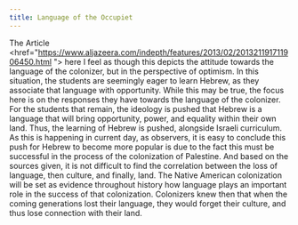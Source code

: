 ```yaml
---
title: Language of the Occupiet
---
```


The Article <href="https://www.aljazeera.com/indepth/features/2013/02/201321191711906450.html
"> here </a> I feel as though this depicts the attitude towards the language of the colonizer, but in the perspective of optimism. In this situation, the students are seemingly eager to learn Hebrew, as they associate that language with opportunity. While this may be true, the focus here is on the responses they have towards the language of the colonizer. For the students that remain, the ideology is pushed that Hebrew is a language that will bring opportunity, power, and equality within their own land. Thus, the learning of Hebrew is pushed, alongside Israeli curriculum. As this is happening in current day, as observers, it is easy to conclude this push for Hebrew to become more popular is due to the fact this must be successful in the process of the colonization of Palestine. And based on the sources given, it is not difficult to find the correlation between the loss of language, then culture, and finally, land. The Native American colonization will be set as evidence throughout history how language plays an important role in the success of that colonization. Colonizers knew then that when the coming generations lost their language, they would forget their culture, and thus lose connection with their land. 